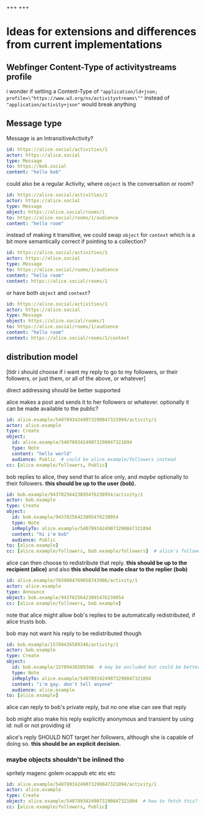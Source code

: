 +++
+++

# Ideas for extensions and differences from current implementations

## Webfinger Content-Type of activitystreams profile

i wonder if setting a Content-Type of `"application/ld+json; profile=\"https://www.w3.org/ns/activitystreams\""` instead of `"application/activity+json"` would break anything

## Message type

Message is an IntransitiveActivity?

```yaml
id: https://alice.social/activities/1
actor: https://alice.social
type: Message
to: https://bob.social
content: "hello bob"
```

could also be a regular Activity, where `object` is the conversation or room?

```yaml
id: https://alice.social/activities/1
actor: https://alice.social
type: Message
object: https://alice.social/rooms/1
to: https://alice.social/rooms/1/audience
content: "hello room"
```

instead of making it transitive, we could swap `object` for `context` which is a bit more semantically correct if pointing to a collection?

```yaml
id: https://alice.social/activities/1
actor: https://alice.social
type: Message
to: https://alice.social/rooms/1/audience
content: "hello room"
context: https://alice.social/rooms/1
```

or have both `object` and `context`?

```yaml
id: https://alice.social/activities/1
actor: https://alice.social
type: Message
object: https://alice.social/rooms/1
to: https://alice.social/rooms/1/audience
content: "hello room"
context: https://alice.social/rooms/1/context
```

## distribution model

[tldr i should choose if i want my reply to go to my followers, or their followers, or just them, or all of the above, or whatever]

direct addressing should be better supported

alice makes a post and sends it to her followers or whatever. optionally it can be made available to the public?

```yaml
id: alice.example/54078934249073290847321094/activity/1
actor: alice.example
type: Create
object:
  id: alice.example/54078934249073290847321094
  type: Note
  content: "hello world"
  audience: Public  # could be alice.example/followers instead
cc: [alice.example/followers, Public]
```

bob replies to alice, they send that to alice only, and *maybe* optionally to their followers. **this should be up to the user (bob).**

```yaml
id: bob.example/94378256423895476238954/activity/1
actor: bob.example
type: Create
object:
  id: bob.example/94378256423895476238954
  type: Note
  inReplyTo: alice.example/54078934249073290847321094
  content: "hi i'm bob"
  audience: Public
to: [alice.example]
cc: [alice.example/followers, bob.example/followers]  # alice's followers will be inbox-forwarded if alice allows it
```

alice can then choose to redistribute that reply. **this should be up to the recipient (alice)** and also **this should be made clear to the replier (bob)**

```yaml
id: alice.example/7659804769058743906/activity/1
actor: alice.example
type: Announce
object: bob.example/94378256423895476238954
cc: [alice.example/followers, bob.example]
```

note that alice might allow bob's replies to be automatically redistributed, if alice trusts bob.

bob may not want his reply to be redistributed though

```yaml
id: bob.example/15789436589346/activity/1
actor: bob.example
type: Create
object:
  id: bob.example/15789436589346  # may be excluded but could be better to explicitly specify as null. if provided, will return 401 Not Authorized if you do HTTP GET
  type: Note
  inReplyTo: alice.example/54078934249073290847321094
  content: "i'm gay. don't tell anyone"
  audience: alice.example
to: [alice.example]
```

alice can reply to bob's private reply, but no one else can see that reply

bob might also make his reply explicitly anonymous and transient by using id: null or not providing id

alice's reply SHOULD NOT target her followers, although she is capable of doing so. **this should be an explicit decision.**

### maybe objects shouldn't be inlined tho

spritely magenc golem ocappub etc etc etc

```yaml
id: alice.example/54078934249073290847321094/activity/1
actor: alice.example
type: Create
object: alice.example/54078934249073290847321094  # how to fetch this?
cc: [alice.example/followers, Public]
```